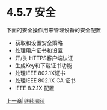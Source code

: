 # 4.5.7 安全

下面的安全操作用来管理设备的安全配置

* 获取和设置安全策略
* 处理用户证书和设置
* 开/关 HTTPS客户端认证
* 生成Key和下载证书功能
* 处理IEEE 802.1X证书
* 处理IEEE 802.1X CA 证书
* IEEE 8.2.1X 配置

[上一章](04.05.06.md)|[继续阅读](04.06.md)

